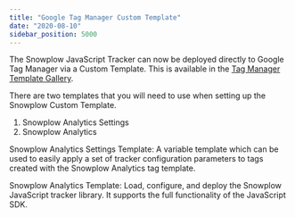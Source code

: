 ```yaml
---
title: "Google Tag Manager Custom Template"
date: "2020-08-10"
sidebar_position: 5000
---
```


The Snowplow JavaScript Tracker can now be deployed directly to Google Tag Manager via a Custom Template. This is available in the [Tag Manager Template Gallery](https://tagmanager.google.com/gallery/#/owners/snowplow/templates/snowplow-gtm-custom-template).

There are two templates that you will need to use when setting up the Snowplow Custom Template.

1. Snowplow Analytics Settings
2. Snowplow Analytics

Snowplow Analytics Settings Template: A variable template which can be used to easily apply a set of tracker configuration parameters to tags created with the Snowplow Analytics tag template.

Snowplow Analytics Template: Load, configure, and deploy the Snowplow JavaScript tracker library. It supports the full functionality of the JavaScript SDK.
